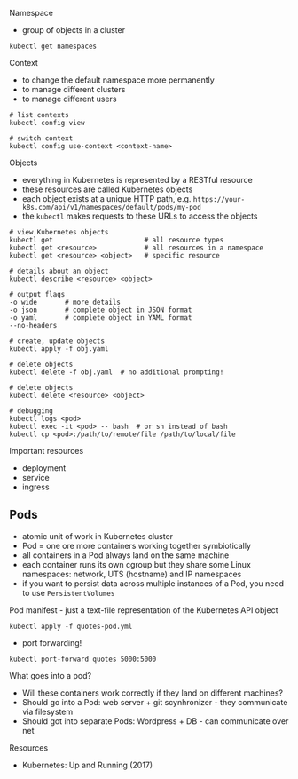 Namespace

* group of objects in a cluster

```
kubectl get namespaces
```

Context

* to change the default namespace more permanently
* to manage different clusters
* to manage different users

```
# list contexts
kubectl config view

# switch context
kubectl config use-context <context-name>
```

Objects

* everything in Kubernetes is represented by a RESTful resource
* these resources are called Kubernetes objects
* each object exists at a unique HTTP path, e.g. `https://your-k8s.com/api/v1/namespaces/default/pods/my-pod`
* the `kubectl` makes requests to these URLs to access the objects

```
# view Kubernetes objects
kubectl get                       # all resource types
kubectl get <resource>            # all resources in a namespace
kubectl get <resource> <object>   # specific resource

# details about an object
kubectl describe <resource> <object>

# output flags
-o wide       # more details
-o json       # complete object in JSON format
-o yaml       # complete object in YAML format
--no-headers

# create, update objects
kubectl apply -f obj.yaml

# delete objects
kubectl delete -f obj.yaml  # no additional prompting!

# delete objects
kubectl delete <resource> <object>

# debugging
kubectl logs <pod>
kubectl exec -it <pod> -- bash  # or sh instead of bash
kubectl cp <pod>:/path/to/remote/file /path/to/local/file
```

Important resources

* deployment
* service
* ingress

## Pods

* atomic unit of work in Kubernetes cluster
* Pod = one ore more containers working together symbiotically
* all containers in a Pod always land on the same machine
* each container runs its own cgroup but they share some Linux namespaces:
    network, UTS (hostname) and IP namespaces
* if you want to persist data across multiple instances of a Pod, you need to
    use `PersistentVolumes`

Pod manifest - just a text-file representation of the Kubernetes API object

```
kubectl apply -f quotes-pod.yml
```

* port forwarding!

```
kubectl port-forward quotes 5000:5000
```

What goes into a pod?

* Will these containers work correctly if they land on different machines?
* Should go into a Pod: web server + git scynhronizer - they communicate via
    filesystem
* Should got into separate Pods: Wordpress + DB - can communicate over net

Resources

* Kubernetes: Up and Running (2017)
